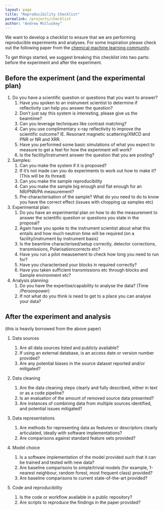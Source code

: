 ```yaml
---
layout: page
title: "Reproducibility Checklist"
permalink: /projects/checklist
author: "Andrew McCluskey"
---
```


We want to develop a checklist to ensure that we are performing reproducible experiments and analyses. 
For some inspiration please check out the following paper from the [chemical machine learning community](https://doi.org/10.1038/s41557-021-00716-z).

To get things started, we suggest breaking this checklist into two parts: before the experiment and after the experiment. 

## Before the experiment (and the experimental plan)

1. Do you have a scientific question or questions that you want to answer?
    1. Have you spoken to an instrument scientist to determine if reflectivity can help you answer the question? 
    2. Don’t just say this system is interesting, please give us the beamtime? 
    3. Can you leverage techniques like contrast matching?
    4. Can you use complimentary x-ray reflectivity to improve the scientific outcome? IE. Resonant magnetic scattering/XMCD and PNR or NR and XRR. 
    5. Have you performed some basic simulations of what you expect to measure to get a feel for how the experiment will work? 
    6. Is the facility/Instrument answer the question that you are posting?
2. Samples:
    1. Can you make the system if it is proposed? 
    2. If it’s not made can you do experiments to work out how to make it? (This will be its thread) 
    3. Can you make the sample reproducibility
    4. Can you make the sample big enough and flat enough for an NR/PNR/PA measurement? 
    5. Pre-characterisation of the sample? What do you need to do to know you have the correct effect (issues with chopping up samples etc) 
3. Experimental plan: 
    1. Do you have an experimental plan on how to do the measurement to answer the scientific question or questions you state in the proposal? 
    2. Again have you spoke to the instrument scientist about what this entails and how much neutron time will be required (on a facility/instrument by instrument basis) 
    3. Is the beamline characterised/setup correctly, detector corrections, transmissions, Polarisationcorrects etc? 
    4. Have you run a pilot meausement to check how long you need to run for?
    5. Have you characterised your blocks in required correctly? 
    6. Have you taken sufficient transmissions etc through blocks and Sample environment etc?  
4. Analysis planning:
    1. Do you have the expertise/capability to analyse the data? (Time /Personpower) 
    2. If not what do you think is need to get to a place you can analyse your data? 

## After the experiment and analysis 

(this is heavily borrowed from the above paper)

1. Data sources
    1. Are all data sources listed and publicly available?
    2. If using an external database, is an access date or version number provided?
    3. Are any potential biases in the source dataset reported and/or mitigated?

2. Data cleaning
    1. Are the data cleaning steps clearly and fully described, either in text or as a code pipeline?
    2. Is an evaluation of the amount of removed source data presented?
    3. Are instances of combining data from multiple sources identified, and potential issues mitigated? 

3. Data representations
    1. Are methods for representing data as features or descriptors clearly articulated, ideally with software implementations?
    2. Are comparisons against standard feature sets provided? 

4. Model choice
    1. Is a software implementation of the model provided such that it can be trained and tested with new data?
    2. Are baseline comparisons to simple/trivial models (for example, 1-nearest neighbour, random forest, most frequent class) provided?
    3. Are baseline comparisons to current state-of-the-art provided? 

6. Code and reproducibility 
    1. Is the code or workflow available in a public repository?
    2. Are scripts to reproduce the findings in the paper provided?

